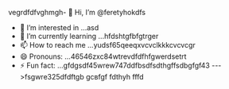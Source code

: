 vegrdfdfvghmgh- 👋 Hi, I’m @feretyhokdfs
- 👀 I’m interested in ...asd
- 🌱 I’m currently learning ...hfdshtgfbfgtrger
- 📫 How to reach me ...yudsf65qeeqxvcvclkkkcvcvcgr
- 😄 Pronouns: ...46546zxc84wtrevdfdfhfgwerdsetrt
- ⚡ Fun fact: ...gfdgsdf45wrew747ddfbsdfsdthgffsdbgfgf43
--->fsgwre325dfdftgb
gcвfgf
fdthyh
fffd
